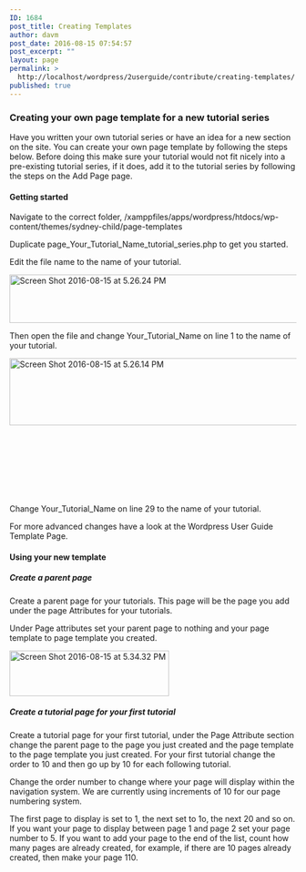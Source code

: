 ```yaml
---
ID: 1684
post_title: Creating Templates
author: davm
post_date: 2016-08-15 07:54:57
post_excerpt: ""
layout: page
permalink: >
  http://localhost/wordpress/2userguide/contribute/creating-templates/
published: true
---
```

<h3></h3>
<h3>Creating your own page template for a new tutorial series</h3>
Have you written your own tutorial series or have an idea for a new section on the site. You can create your own page template by following the steps below. Before doing this make sure your tutorial would not fit nicely into a pre-existing tutorial series, if it does, add it to the tutorial series by following the steps on the Add Page page.
<h4>Getting started</h4>
Navigate to the correct folder, /xamppfiles/apps/wordpress/htdocs/wp-content/themes/sydney-child/page-templates

Duplicate page_Your_Tutorial_Name_tutorial_series.php to get you started.

Edit the file name to the name of your tutorial.

<img class="alignnone wp-image-1679 size-full" src="http://localhost/wordpress/wp-content/uploads/2016/08/Screen-Shot-2016-08-15-at-5.26.24-PM.png" alt="Screen Shot 2016-08-15 at 5.26.24 PM" width="724" height="85" />

Then open the file and change Your_Tutorial_Name on line 1 to the name of your tutorial.

<img class="wp-image-1678 size-full alignleft" src="http://localhost/wordpress/wp-content/uploads/2016/08/Screen-Shot-2016-08-15-at-5.26.14-PM.png" alt="Screen Shot 2016-08-15 at 5.26.14 PM" width="706" height="118" />

&nbsp;

&nbsp;

&nbsp;

&nbsp;

Change Your_Tutorial_Name on line 29 to the name of your tutorial.

For more advanced changes have a look at the Wordpress User Guide Template Page.
<h4>Using your new template</h4>
<h5>Create a parent page</h5>
Create a parent page for your tutorials. This page will be the page you add under the page Attributes for your tutorials.

Under Page attributes set your parent page to nothing and your page template to page template you created.

<img class="alignnone size-full wp-image-1681" src="http://localhost/wordpress/wp-content/uploads/2016/08/Screen-Shot-2016-08-15-at-5.34.32-PM.png" alt="Screen Shot 2016-08-15 at 5.34.32 PM" width="280" height="80" />
<h5>Create a tutorial page for your first tutorial</h5>
Create a tutorial page for your first tutorial, under the Page Attribute section change the parent page to the page you just created and the page template to the page template you just created. For your first tutorial change the order to 10 and then go up by 10 for each following tutorial.

Change the order number to change where your page will display within the navigation system. We are currently using increments of 10 for our page numbering system.

The first page to display is set to 1, the next set to 1o, the next 20 and so on. If you want your page to display between page 1 and page 2 set your page number to 5. If you want to add your page to the end of the list, count how many pages are already created, for example, if there are 10 pages already created, then make your page 110.